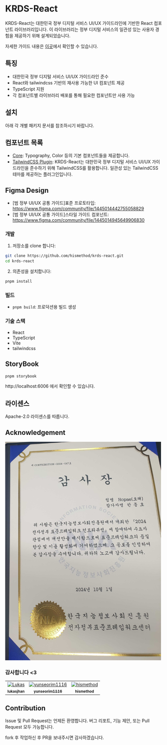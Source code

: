 # KRDS-React

KRDS-React는 대한민국 정부 디지털 서비스 UI/UX 가이드라인에 기반한 React 컴포넌트 라이브러리입니다. 이 라이브러리는 정부 디지털 서비스의 일관성 있는 사용자 경험을 제공하기 위해 설계되었습니다.

자세한 가이드 내용은 [이곳](https://uiux.egovframe.go.kr/guide/index.html)에서 확인할 수 있습니다.

## 특징

- 대한민국 정부 디지털 서비스 UI/UX 가이드라인 준수
- React와 tailwindcss 기반의 재사용 가능한 UI 컴포넌트 제공
- TypeScript 지원
- 각 컴포넌트별 라이브러리 배포를 통해 필요한 컴포넌트만 사용 가능

## 설치

아래 각 개별 패키지 문서를 참조하시기 바랍니다.

## 컴포넌트 목록

- [Core](./packages/core/README.md): Typography, Color 등의 기본 컴포넌트들을 제공합니다.
- [TailwindCSS Plugin](./packages/tailwindcss-plugin/README.md): KRDS-React는 대한민국 정부 디지털 서비스 UI/UX 가이드라인을 준수하기 위해 TailwindCSS를 활용합니다. 일관성 있는 TailwindCSS 테마를 제공하는 플러그인입니다.

## Figma Design

- [범 정부 UI/UX 공통 가이드]표준 프로토타입: https://www.figma.com/community/file/1445014442755058829
- [범 정부 UI/UX 공통 가이드]스타일 가이드 컴포넌트: https://www.figma.com/community/file/1445014945649906830

### 개발

1. 저장소를 clone 합니다:

```bash
git clone https://github.com/hismethod/krds-react.git
cd krds-react
```

2. 의존성을 설치합니다:

```bash
pnpm install
```

### 빌드

- `pnpm build`: 프로덕션용 빌드 생성

### 기술 스택

- React
- TypeScript
- Vite
- tailwindcss

## StoryBook

```bash
pnpm storybook
```

http://localhost:6006 에서 확인할 수 있습니다.

## 라이센스

Apache-2.0 라이센스를 따릅니다.

## Acknowledgement

<img src="./imgs/thankyounote.png" width="500" height="700"/>

### 감사합니다 <3

<table>
  <tr>
    <td align="center">
      <a href="https://github.com/lukasjhan">
        <img src="https://avatars.githubusercontent.com/lukasjhan" width="100px;" alt="Lukas"/>
        <br />
        <sub><b>lukasjhan</b></sub>
      </a>
    </td>
    <td align="center">
      <a href="https://github.com/yunseorim1116">
        <img src="https://avatars.githubusercontent.com/yunseorim1116" width="100px;" alt="yunseorim1116"/>
        <br />
        <sub><b>yunseorim1116</b></sub>
      </a>
    </td>
    <td align="center">
      <a href="https://github.com/hismethod">
        <img src="https://avatars.githubusercontent.com/hismethod" width="100px;" alt="hismethod"/>
        <br />
        <sub><b>hismethod</b></sub>
      </a>
    </td>
  </tr>
</table>

## Contribution

Issue 및 Pull Request는 언제든 환영합니다. 버그 리포트, 기능 제안, 또는 Pull Request 모두 가능합니다.

fork 후 작업하신 후 PR을 보내주시면 감사하겠습니다.
